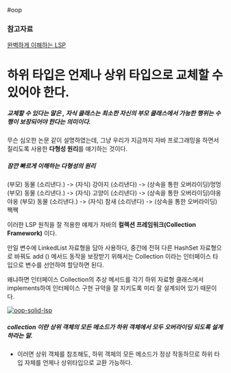 #oop
### 참고자료
[완벽하게 이해하는 LSP](https://inpa.tistory.com/entry/OOP-%F0%9F%92%A0-%EC%95%84%EC%A3%BC-%EC%89%BD%EA%B2%8C-%EC%9D%B4%ED%95%B4%ED%95%98%EB%8A%94-LSP-%EB%A6%AC%EC%8A%A4%EC%BD%94%ED%94%84-%EC%B9%98%ED%99%98-%EC%9B%90%EC%B9%99)


# 하위 타입은 언제나 상위 타입으로 교체할 수 있어야 한다. 

##### 교체할 수 있다는 말은 , 자식 클래스는 최소한 자신의 부모 클래스에서 가능한 행위는 수행이 보장되어야 한다는 의미이다.

무슨 심오한 논문 같이 설명하였는데, 그냥 우리가 지금까지 자바 프로그래밍을 하면서 질리도록 사용한 **다형성 원리**를 얘기하는 것이다.

##### 잠깐 빠르게 이해하는 다형성의 원리 

(부모) 동물 (소리낸다.) -> (자식) 강아지 (소리낸다) -> (상속을 통한 오버라이딩)멍멍
(부모) 동물 (소리낸다.) -> (자식) 고양이 (소리낸다) -> (상속을 통한 오버라이딩)야옹야옹
(부모) 동물 (소리낸다.) -> (자식) 참새 (소리낸다) -> (상속을 통한 오버라이딩) 짹짹 


이러한 LSP 원칙을 잘 적용한 얘제가 자바의 **컬렉션 프레임워크(Collection Framework)** 이다.

만일 변수에 LinkedList 자료형을 담아 사용하다, 중간에 전혀 다른 HashSet 자료형으로 바꿔도 add () 메서드 동작을 보장받기 위해서는 Collection 이라는 인터페이스 타입으로 변수를 선언하여 할당하면 된다.

왜냐하면 인터페이스 Collection의 추상 메서드를 각기 하위 자료형 클래스에서 implements하여 인터페이스 구현 규약을 잘 지키도록 미리 잘 설계되어 있기 때문이다.

[![oop-solid-lsp](https://blog.kakaocdn.net/dn/bGwLRZ/btrOPZy8Muo/Nwhsj05QVKML2V8TdJXJd1/img.png)](https://blog.kakaocdn.net/dn/bGwLRZ/btrOPZy8Muo/Nwhsj05QVKML2V8TdJXJd1/img.png)
##### collection 이란 상위 객체의 모든 메소드가 하위 객체에서 모두 오버라이딩 되도록 설계하라는 말. 
- 이러면 상위 객체를 참조해도,  하위 객체의 모든 메소드가 정상 작동하므로 하위 타입 자체를 언제나 상위타입으로 교환 가능하다. 